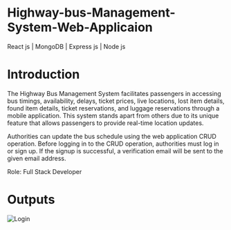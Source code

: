 # Highway-bus-Management-System-Web-Applicaion

React js | MongoDB | Express js | Node js  


# Introduction

The Highway Bus Management System facilitates passengers in accessing bus timings, availability, delays, ticket prices, live locations, lost item details, found item details, ticket reservations, and luggage reservations through a mobile application. This system stands apart from others due to its unique feature that allows passengers to provide real-time location updates.

Authorities can update the bus schedule using the web application CRUD operation. Before logging in to the CRUD operation, authorities must log in or sign up. If the signup is successful, a verification email will be sent to the given email address.

Role: Full Stack Developer


# Outputs

![Login](https://github.com/tharushi99k/Highway-bus-Management-System-Web-Applicaion/assets/121074201/6cb8290a-a35e-4af1-97d3-1460d0dad294)



